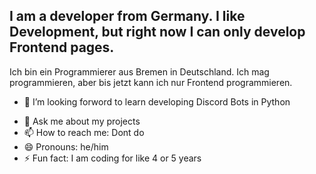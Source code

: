 I am a developer from Germany. 
I like Development, but right now I can only develop Frontend pages.
-------------------------------------------------------------------------------------------
Ich bin ein Programmierer aus Bremen in Deutschland.
Ich mag programmieren, aber bis jetzt kann ich nur Frontend programmieren.

<!--**Ludoo0/Ludoo0** is a ✨ _special_ ✨ repository because its `README.md` (this file) appears on your GitHub profile.
 -🔭 I’m currently working on ... 
- 🌱 I’m currently learning ... -->
- 👯 I’m looking forword to learn developing Discord Bots in Python
<!-- - 🤔 I’m looking for help with ... -->
- 💬 Ask me about my projects
- 📫 How to reach me: Dont do
- 😄 Pronouns: he/him
- ⚡ Fun fact: I am coding for like 4 or 5 years

